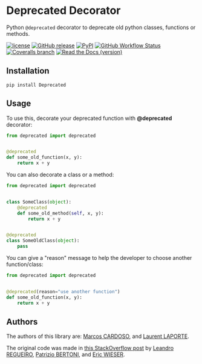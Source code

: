 # Deprecated Decorator

Python ``@deprecated`` decorator to deprecate old python classes, functions or methods.


[![license](https://img.shields.io/badge/license-MIT-blue?logo=opensourceinitiative&logoColor=white)](https://raw.githubusercontent.com/tantale/deprecated/master/LICENSE.rst)
[![GitHub release](https://img.shields.io/github/v/release/tantale/deprecated?logo=github&logoColor=white)](https://github.com/tantale/deprecated/releases/latest)
[![PyPI](https://img.shields.io/pypi/v/deprecated?logo=pypi&logoColor=white)](https://pypi.org/project/Deprecated/)
[![GitHub Workflow Status](https://img.shields.io/github/actions/workflow/status/tantale/deprecated/python-package.yml?logo=github&logoColor=white)](https://github.com/tantale/deprecated/actions/workflows/python-package.yml)
[![Coveralls branch](https://img.shields.io/coverallsCoverage/github/tantale/deprecated?logo=coveralls&logoColor=white)](https://coveralls.io/github/tantale/deprecated?branch=master)
[![Read the Docs (version)](https://img.shields.io/readthedocs/deprecated/latest?logo=readthedocs&logoColor=white)
](http://deprecated.readthedocs.io/en/latest/?badge=latest)

## Installation

```shell
pip install Deprecated
```

## Usage

To use this, decorate your deprecated function with **@deprecated** decorator:

```python
from deprecated import deprecated


@deprecated
def some_old_function(x, y):
    return x + y
```

You can also decorate a class or a method:

```python
from deprecated import deprecated


class SomeClass(object):
    @deprecated
    def some_old_method(self, x, y):
        return x + y


@deprecated
class SomeOldClass(object):
    pass
```

You can give a "reason" message to help the developer to choose another function/class:

```python
from deprecated import deprecated


@deprecated(reason="use another function")
def some_old_function(x, y):
    return x + y
```

## Authors

The authors of this library are:
[Marcos CARDOSO](https://github.com/vrcmarcos), and
[Laurent LAPORTE](https://github.com/tantale).

The original code was made in [this StackOverflow post](https://stackoverflow.com/questions/2536307) by
[Leandro REGUEIRO](https://stackoverflow.com/users/1336250/leandro-regueiro),
[Patrizio BERTONI](https://stackoverflow.com/users/1315480/patrizio-bertoni), and
[Eric WIESER](https://stackoverflow.com/users/102441/eric).
